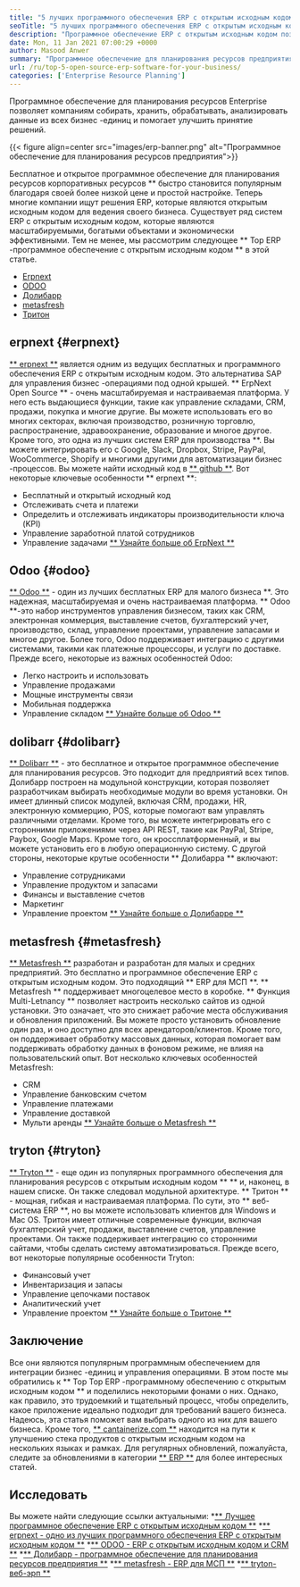```yaml
---
title: "5 лучших программного обеспечения ERP с открытым исходным кодом для вашего бизнеса" 
seoTitle: "5 лучших программного обеспечения ERP с открытым исходным кодом для вашего бизнеса" 
description: "Программное обеспечение ERP с открытым исходным кодом позволяет компаниям для интеграции и управления всеми бизнес-единицами из одного набора экономически эффективным образом." 
date: Mon, 11 Jan 2021 07:00:29 +0000
author: Masood Anwer
summary: "Программное обеспечение для планирования ресурсов предприятия позволяет компаниям собирать, хранить, обрабатывать, анализировать данные из всех бизнес -единиц и помогает улучшить принятие решений." 
url: /ru/top-5-open-source-erp-software-for-your-business/
categories: ['Enterprise Resource Planning']
---
```


Программное обеспечение для планирования ресурсов Enterprise позволяет компаниям собирать, хранить, обрабатывать, анализировать данные из всех бизнес -единиц и помогает улучшить принятие решений.

{{< figure align=center src="images/erp-banner.png" alt="Программное обеспечение для планирования ресурсов предприятия">}}

Бесплатное и открытое программное обеспечение для планирования ресурсов корпоративных ресурсов ** быстро становится популярным благодаря своей более низкой цене и простой настройке. Теперь многие компании ищут решения ERP, которые являются открытым исходным кодом для ведения своего бизнеса. Существует ряд систем ERP с открытым исходным кодом, которые являются масштабируемыми, богатыми объектами и экономически эффективными. Тем не менее, мы рассмотрим следующее ** Top ERP -программное обеспечение с открытым исходным кодом ** в этой статье.
  * [Erpnext][1]
  * [ODOO][2]
  * [Долибарр][3]
  * [metasfresh][4]
  * [Тритон][5]

## erpnext {#erpnext}
[** erpnext **][6] является одним из ведущих бесплатных и программного обеспечения ERP с открытым исходным кодом. Это альтернатива SAP для управления бизнес -операциями под одной крышей. ** ErpNext Open Source ** - очень масштабируемая и настраиваемая платформа. У него есть выдающиеся функции, такие как управление складами, CRM, продажи, покупка и многие другие. Вы можете использовать его во многих секторах, включая производство, розничную торговлю, распространение, здравоохранение, образование и многое другое. Кроме того, это одна из лучших систем ERP для производства **. Вы можете интегрировать его с Google, Slack, Dropbox, Stripe, PayPal, WooCommerce, Shopify и многими другими для автоматизации бизнес -процессов. Вы можете найти исходный код в [** github **][7].
Вот некоторые ключевые особенности ** erpnext **:
  * Бесплатный и открытый исходный код
  * Отслеживать счета и платежи
  * Определить и отслеживать индикаторы производительности ключа (KPI)
  * Управление заработной платой сотрудников
  * Управление задачами
[** Узнайте больше об ErpNext **][8]

## Odoo {#odoo}
[** Odoo **][9] - один из лучших бесплатных ERP для малого бизнеса **. Это надежная, масштабируемая и очень настраиваемая платформа. ** Odoo **-это набор инструментов управления бизнесом, таких как CRM, электронная коммерция, выставление счетов, бухгалтерский учет, производство, склад, управление проектами, управление запасами и многое другое. Более того, Odoo поддерживает интеграцию с другими системами, такими как платежные процессоры, и услуги по доставке.
Прежде всего, некоторые из важных особенностей Odoo:
  * Легко настроить и использовать
  * Управление продажами
  * Мощные инструменты связи
  * Мобильная поддержка
  * Управление складом
[** Узнайте больше об Odoo **][10]

## dolibarr {#dolibarr}
[** Dolibarr **][11] - это бесплатное и открытое программное обеспечение для планирования ресурсов. Это подходит для предприятий всех типов. Долибарр построен на модульной конструкции, которая позволяет разработчикам выбирать необходимые модули во время установки. Он имеет длинный список модулей, включая CRM, продажи, HR, электронную коммерцию, POS, которые помогают вам управлять различными отделами. Кроме того, вы можете интегрировать его с сторонними приложениями через API REST, такие как PayPal, Stripe, Paybox, Google Maps. Кроме того, он кроссплатформенный, и вы можете установить его в любую операционную систему.
С другой стороны, некоторые крутые особенности ** Долибарра ** включают:
  * Управление сотрудниками
  * Управление продуктом и запасами
  * Финансы и выставление счетов
  * Маркетинг
  * Управление проектом
[** Узнайте больше о Долибарре **][12]

## metasfresh {#metasfresh}
[** Metasfresh **][13] разработан и разработан для малых и средних предприятий. Это бесплатно и программное обеспечение ERP с открытым исходным кодом. Это подходящий ** ERP для МСП **. ** Metasfresh ** поддерживает многоцелевое место в коробке. ** Функция Multi-Letnancy ** позволяет настроить несколько сайтов из одной установки. Это означает, что это снижает рабочие места обслуживания и обновления приложений. Вы можете просто установить обновление один раз, и оно доступно для всех арендаторов/клиентов. Кроме того, он поддерживает обработку массовых данных, которая помогает вам поддерживать обработку данных в фоновом режиме, не влияя на пользовательский опыт.
Вот несколько ключевых особенностей Metasfresh:
  * CRM
  * Управление банковским счетом
  * Управление платежами
  * Управление доставкой
  * Мульти аренды
[** Узнайте больше о Metasfresh **][14]

## tryton {#tryton}
[** Tryton **][15] - еще один из популярных программного обеспечения для планирования ресурсов с открытым исходным кодом ** ** и, наконец, в нашем списке. Он также следовал модульной архитектуре. ** Тритон ** - мощная, гибкая и настраиваемая платформа. По сути, это ** веб-система ERP **, но вы можете использовать клиентов для Windows и Mac OS. Тритон имеет отличные современные функции, включая бухгалтерский учет, продажи, выставление счетов, управление проектами. Он также поддерживает интеграцию со сторонними сайтами, чтобы сделать систему автоматизироваться.
Прежде всего, вот некоторые популярные особенности Tryton:
  * Финансовый учет
  * Инвентаризация и запасы
  * Управление цепочками поставок
  * Аналитический учет
  * Управление проектом
[** Узнайте больше о Тритоне **][16]

## Заключение
Все они являются популярным программным обеспечением для интеграции бизнес -единиц и управления операциями. В этом посте мы обратились к ** Top Top ERP -программному обеспечению с открытым исходным кодом ** и поделились некоторыми фонами о них. Однако, как правило, это трудоемкий и тщательный процесс, чтобы определить, какое приложение идеально подходит для требований вашего бизнеса. Надеюсь, эта статья поможет вам выбрать одного из них для вашего бизнеса.
Кроме того, [** cantainerize.com **][17] находится на пути к улучшению стека продуктов с открытым исходным кодом на нескольких языках и рамках. Для регулярных обновлений, пожалуйста, следите за обновлениями в категории [** ERP **][18] для более интересных статей.

## Исследовать
Вы можете найти следующие ссылки актуальными:
  *[** Лучшее программное обеспечение ERP с открытым исходным кодом **][19]
  *[** erpnext - одно из лучших программного обеспечения ERP с открытым исходным кодом **][20]
  *[** ODOO - ERP с открытым исходным кодом и CRM **][21]
  *[** Долибарр - программное обеспечение для планирования ресурсов предприятия **][12]
  *[** metasfresh - ERP для МСП **][14]
  *[** tryton-веб-эрп **][16]

  
[1]: #ERPNext
[2]: #Odoo
[3]: #Dolibarr
[4]: #metasfresh
[5]: #Tryton
[6]: https://products.containerize.com/erp/erpnext/
[7]: https://github.com/frappe/erpnext
[8]: https://erpnext.com/
[9]: https://products.containerize.com/erp/odoo/
[10]: https://www.odoo.com
[11]: https://products.containerize.com/erp/dolibarr/
[12]: https://products.containerize.com/erp/dolibarr
[13]: https://products.containerize.com/erp/metasfresh/
[14]: https://products.containerize.com/erp/metasfresh
[15]: https://products.containerize.com/erp/tryton/
[16]: https://products.containerize.com/erp/tryton
[17]: https://containerize.com
[18]: https://blog.containerize.com/category/enterprise-resource-planning/
[19]: https://products.containerize.com/erp
[20]: https://products.containerize.com/erp/erpnext
[21]: https://products.containerize.com/erp/odoo
